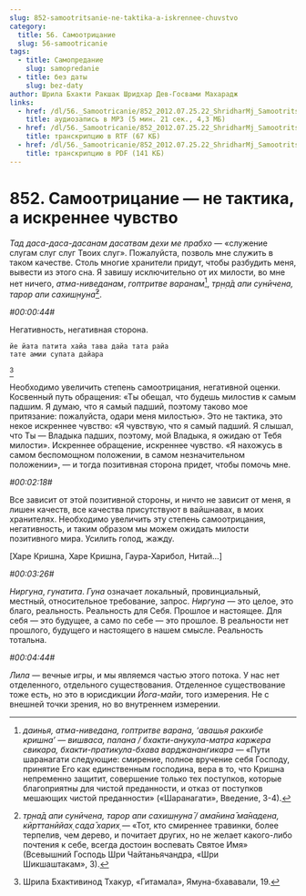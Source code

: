```yaml
---
slug: 852-samootritsanie-ne-taktika-a-iskrennee-chuvstvo
category:
  title: 56. Самоотрицание
  slug: 56-samootricanie
tags:
  - title: Самопредание
    slug: samopredanie
  - title: без даты
    slug: bez-daty
author: Шрила Бхакти Ракшак Шридхар Дев-Госвами Махарадж
links:
  - href: /dl/56._Samootricanie/852_2012.07.25.22_ShridharMj_Samootritsanie-ne_taktika_a_iskrennee_chuvstvo.mp3
    title: аудиозапись в MP3 (5 мин. 21 сек., 4,3 МБ)
  - href: /dl/56._Samootricanie/852_2012.07.25.22_ShridharMj_Samootritsanie-ne_taktika_a_iskrennee_chuvstvo.rtf
    title: транскрипцию в RTF (67 КБ)
  - href: /dl/56._Samootricanie/852_2012.07.25.22_ShridharMj_Samootritsanie-ne_taktika_a_iskrennee_chuvstvo.pdf
    title: транскрипцию в PDF (141 КБ)
---
```


# 852. Самоотрицание — не тактика, а искреннее чувство

*Тад даса-даса-дасанам дасатвам дехи ме прабхо* — «служение слугам слуг слуг Твоих слуг». Пожалуйста, позволь мне служить в таком качестве. Столь многие хранители придут, чтобы разбудить меня, вывести из этого сна. Я завишу исключительно от их милости, во мне нет ничего, *атма-ниведанам*, *гоптритве варанам*[^_ftn1], *тр̣н̣а̄д апи сунӣчена, тарор апи сахиш̣н̣уна̄*[^_ftn2].

*#00:00:44#*

Негативность, негативная сторона.

    йе йата патита хайа тава дайа тата райа
    тате амии супата дайара
[^_ftn3]

Необходимо увеличить степень самоотрицания, негативной оценки. Косвенный путь обращения: «Ты обещал, что будешь милостив к самым падшим. Я думаю, что я самый падший, поэтому таково мое притязание: пожалуйста, одари меня милостью». Это не тактика, это некое искреннее чувство: «Я чувствую, что я самый падший. Я слышал, что Ты — Владыка падших, поэтому, мой Владыка, я ожидаю от Тебя милости». Искреннее обращение, искреннее чувство. «Я нахожусь в самом беспомощном положении, в самом незначительном положении», — и тогда позитивная сторона придет, чтобы помочь мне.

*#00:02:18#*

Все зависит от этой позитивной стороны, и ничто не зависит от меня, я лишен качеств, все качества присутствуют в вайшнавах, в моих хранителях. Необходимо увеличить эту степень самоотрицания, негативность, и таким образом мы можем ожидать милости позитивного мира. Усилить голод, жажду.

[Харе Кришна, Харе Кришна, Гаура-Харибол, Нитай…]

*#00:03:26#*

*Ниргуна*, *гунатита*. *Гуна* означает локальный, провинциальный, местный, относительное требование, запрос. *Ниргуна* — это целое, это благо, реальность. Реальность для Себя. Прошлое и настоящее. Для себя — это будущее, а само по себе — это прошлое. В реальности нет прошлого, будущего и настоящего в нашем смысле. Реальность тотальна.

*#00:04:44#*

*Лила* — вечные игры, и мы являемся частью этого потока. У нас нет отделенного, отдельного существования. Отделенное существование тоже есть, но это в юрисдикции *Йога-майи*, того измерения. Не с внешней точки зрения, но во внутреннем измерении.



[^_ftn1]: *даинья, атма-ниведана, гоптритве варана, ‘авашья ракхибе кришна’ — вишваса, палана / бхакти-анукула-матра каржера свикара, бхакти-пратикула-бхава варджанангикара* — «Пути шаранагати следующие: смирение, полное вручение себя Господу, принятие Его как единственным господина, вера в то, что Кришна непременно защитит, совершение только тех поступков, которые благоприятны для чистой преданности, и отказ от поступков мешающих чистой преданности» («Шаранагати», Введение, 3-4).

[^_ftn2]: *тр̣на̄д апи сунӣчена, тарор апи сахиш̣н̣уна̄ / ама̄нина̄ ма̄надена, кӣрттанӣйах̣ сада̄ харих̣* — «Тот, кто смиреннее травинки, более терпелив, чем дерево, и почитает других, но не желает какого-либо почтения к себе, всегда достоин воспевать Святое Имя» (Всевышний Господь Шри Чайтаньячандра, «Шри Шикшаштакам», 3).

[^_ftn3]: Шрила Бхактивинод Тхакур, «Гитамала», Ямуна-бхававали, 19.

